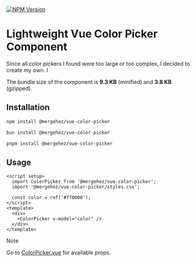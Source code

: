 [![NPM Version](https://img.shields.io/npm/v/%40mergehez%2Fvue-color-picker)](https://www.npmjs.com/package/@mergehez/vue-color-picker)

# Lightweight Vue Color Picker Component

Since all color pickers I found were too large or too complex, I decided to create my own. I

The bundle size of the component is **9.3 KB** (minified) and **3.8 KB** (gzipped).

## Installation

```bash
npm install @mergehez/vue-color-picker
```
```bash
bun install @mergehez/vue-color-picker
```
```bash
pnpm install @mergehez/vue-color-picker
```

## Usage

```vue
<script setup>
  import ColorPicker from '@mergehez/vue-color-picker';
  import '@mergehez/vue-color-picker/styles.css';

  const color = ref('#ff0000');
</script>
<template>
  <div>
    <ColorPicker v-model="color" />
  </div>
</template>
```

> [!NOTE]
> Go to [ColorPicker.vue](https://github.com/mergehez/vue-color-picker/blob/main/src/components/ColorPicker.vue) for available props.


